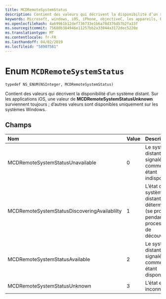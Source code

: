 ```yaml
---
title: MCDRemoteSystemStatus
description: Contient des valeurs qui décrivent la disponibilité d’un système distant.
keywords: Microsoft, windows, iOS, iPhone, objectiveC, les appareils, Project Rome connectés
ms.openlocfilehash: 4a69961b12def736733e1b6a78d376d57b2fa33f
ms.sourcegitcommit: 75680b384946e11257bb2a33044a3172dec5220e
ms.translationtype: MT
ms.contentlocale: fr-FR
ms.lasthandoff: 04/02/2019
ms.locfileid: "58907581"
---
```

# <a name="enum-mcdremotesystemstatus"></a>Enum `MCDRemoteSystemStatus` 

```
typedef NS_ENUM(NSInteger, MCDRemoteSystemStatus)
```  
Contient des valeurs qui décrivent la disponibilité d’un système distant. Sur les applications iOS, une valeur de **MCDRemoteSystemStatusUnknown** surviennent toujours ; d’autres valeurs sont disponibles uniquement sur les systèmes Windows.

## <a name="fields"></a>Champs

| Nom                              | Value | Description                    |
|:----------------------------------|:------|:-------------------------------|
| MCDRemoteSystemStatusUnavailable | 0 | Le système distant est signalé comme étant indisponible. |
| MCDRemoteSystemStatusDiscoveringAvailablilty | 1 | L’état du système distant est déterminé (se produit pendant le processus de découverte). |
| MCDRemoteSystemStatusAvailable | 2 | Le système distant est signalé comme étant disponible. |
| MCDRemoteSystemStatusUnknown | 3 | L’état est inconnu. |
